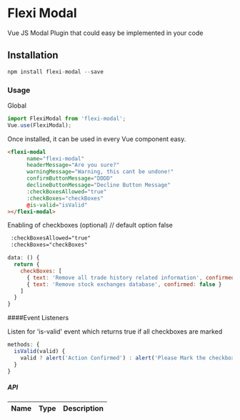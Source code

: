 # Flexi Modal

Vue JS Modal Plugin that could easy be implemented in your code

## Installation

```js
npm install flexi-modal --save
```

### Usage

Global

```js
import FlexiModal from 'flexi-modal';
Vue.use(FlexiModal);
```

Once installed, it can be used in every Vue component easy.

```html
<flexi-modal 
      name="flexi-modal"
      headerMessage="Are you sure?"
      warningMessage="Warning, this cant be undone!"
      confirmButtonMessage="DDDD"
      declineButtonMessage="Decline Button Message"
      :checkBoxesAllowed="true"
      :checkBoxes="checkBoxes"
      @is-valid="isValid"
></flexi-modal>
```

Enabling of checkboxes (optional) // default option false

```html
 :checkBoxesAllowed="true"
 :checkBoxes="checkBoxes"
```

```js
data: () { 
  return {
    checkBoxes: [ 
      { text: 'Remove all trade history related information', confirmed: false },
      { text: 'Remove stock exchanges database', confirmed: false }
    ]  
  }
}
```

####Event Listeners 

Listen for 'is-valid' event which returns true if all checkboxes are marked

```js
methods: {
  isValid(valid) {
    valid ? alert('Action Confirmed') : alert('Please Mark the checkboxes in order to proceed the request');
  }
}
```


##### API

| Name        | Type        | Description                                                             |
| :-----      | :-------    | :----------------------------------------------- 

